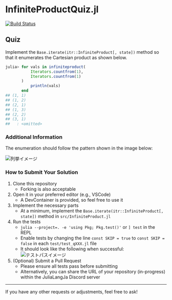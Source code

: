 # InfiniteProductQuiz.jl

[![Build Status](https://github.com/antimon2/InfiniteProductQuiz.jl/actions/workflows/CI.yml/badge.svg?branch=main)](https://github.com/antimon2/InfiniteProductQuiz.jl/actions/workflows/CI.yml?query=branch%3Amain)

## Quiz

Implement the `Base.iterate(itr::InfiniteProduct[, state])` method so that it enumerates the Cartesian product as shown below.

```julia
julia> for vals in infiniteproduct(
           Iterators.countfrom(1),
           Iterators.countfrom(1)
       )
           println(vals)
       end
## (1, 1)
## (1, 2)
## (2, 1)
## (1, 3)
## (2, 2)
## (3, 1)
##   : <omitted>
```

### Additional Information

The enumeration should follow the pattern shown in the image below:

![列挙イメージ](https://hackmd.io/_uploads/SyxXcByh0.png)

### How to Submit Your Solution

1. Clone this repository
   * Forking is also acceptable
2. Open it in your preferred editor (e.g., VSCode)
   * A DevContainer is provided, so feel free to use it
3. Implement the necessary parts
   * At a minimum, implement the `Base.iterate(itr::InfiniteProduct[, state])` method in `src/InfiniteProduct.jl`
4. Run the tests
   * `julia --project=. -e 'using Pkg; Pkg.test()'` or `] test` in the REPL
   * Enable tests by changing the line `const SKIP = true` to `const SKIP = false` in each `test/test_qXXX.jl` file
   * It should look like the following when successful:  
     ![テストパスイメージ](https://hackmd.io/_uploads/ByLQ5rJnR.png)
5. (Optional) Submit a Pull Request
   * Please ensure all tests pass before submitting
   * Alternatively, you can share the URL of your repository (in-progress) within the JuliaLangJa Discord server

--- 

If you have any other requests or adjustments, feel free to ask!
